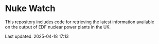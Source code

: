 # Nuke Watch

This repository includes code for retrieving the latest information available on the output of EDF nuclear power plants in the UK.

Last updated: 2025-04-18 17:13